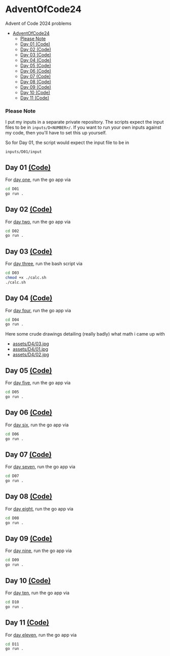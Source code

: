 # AdventOfCode24
Advent of Code 2024 problems

- [AdventOfCode24](#adventofcode24)
    - [Please Note](#please-note)
  - [Day 01 (Code)](#day-01-code)
  - [Day 02 (Code)](#day-02-code)
  - [Day 03 (Code)](#day-03-code)
  - [Day 04 (Code)](#day-04-code)
  - [Day 05 (Code)](#day-05-code)
  - [Day 06 (Code)](#day-06-code)
  - [Day 07 (Code)](#day-07-code)
  - [Day 08 (Code)](#day-08-code)
  - [Day 09 (Code)](#day-09-code)
  - [Day 10 (Code)](#day-10-code)
  - [Day 11 (Code)](#day-11-code)

### Please Note
I put my inputs in a separate private repository. The scripts expect the input files to be in `inputs/D<NUMBER>/`.
If you want to run your own inputs against my code, then you'll have to set this up yourself.

So for Day 01, the script would expect the input file to be in
```
inputs/D01/input
```

## Day 01 [(Code)](./D01/main.go)
For [day one](https://adventofcode.com/2024/day/1), run the go app via

```bash
cd D01
go run .
```

## Day 02 [(Code)](./D02/main.go)
For [day two](https://adventofcode.com/2024/day/2), run the go app via

```bash
cd D02
go run .
```

## Day 03 [(Code)](./D03/calc.sh)
For [day three](https://adventofcode.com/2024/day/3), run the bash script via

```bash
cd D03
chmod +x ./calc.sh
./calc.sh
```

## Day 04 [(Code)](./D04/main.go)
For [day four](https://adventofcode.com/2024/day/4), run the go app via

```bash
cd D04
go run .
```
Here some crude drawings detailing (really badly) what math i came up with

* [assets/D4/03.jpg](./assets/D04/3%20(Mittel).jpg) 
* [assets/D4/01.jpg](./assets/D04/1%20(Mittel).jpg)
* [assets/D4/02.jpg](./assets/D04/2%20(Mittel).jpg)

## Day 05 [(Code)](./D05/main.go)
For [day five](https://adventofcode.com/2024/day/5), run the go app via

```bash
cd D05
go run .
```

## Day 06 [(Code)](./D06/main.go)
For [day six](https://adventofcode.com/2024/day/6), run the go app via

```bash
cd D06
go run .
```

## Day 07 [(Code)](./D07/main.go)
For [day seven](https://adventofcode.com/2024/day/7), run the go app via

```bash
cd D07
go run .
```

## Day 08 [(Code)](./D08/main.go)
For [day eight](https://adventofcode.com/2024/day/8), run the go app via

```bash
cd D08
go run .
```

## Day 09 [(Code)](./D09/main.go)
For [day nine](https://adventofcode.com/2024/day/9), run the go app via

```bash
cd D09
go run .
```

## Day 10 [(Code)](./D10/main.go)
For [day ten](https://adventofcode.com/2024/day/10), run the go app via

```bash
cd D10
go run .
```

## Day 11 [(Code)](./D11/main.go)
For [day eleven](https://adventofcode.com/2024/day/11), run the go app via

```bash
cd D11
go run .
```